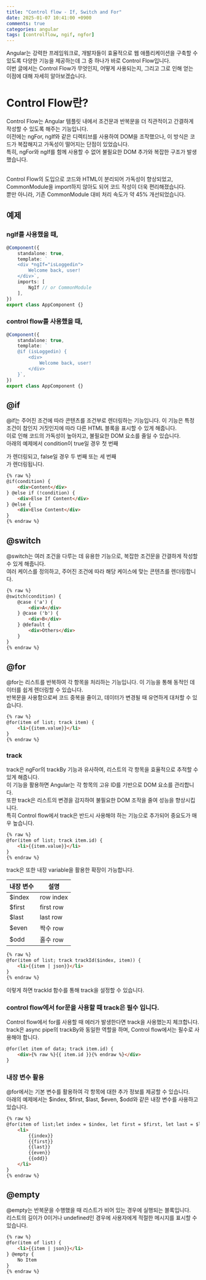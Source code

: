 ```yaml
---
title: "Control flow - If, Switch and For"
date: 2025-01-07 10:41:00 +0900
comments: true
categories: angular
tags: [controlflow, ngif, ngfor]
---
```


Angular는 강력한 프레임워크로, 개발자들이 효율적으로 웹 애플리케이션을 구축할 수 있도록 다양한 기능을 제공하는데 그 중 하나가 바로 Control Flow입니다. <br/>
이번 글에서는 Control Flow가 무엇인지, 어떻게 사용되는지, 그리고 그로 인해 얻는 이점에 대해 자세히 알아보겠습니다.

# Control Flow란?
Control Flow는 Angular 템플릿 내에서 조건문과 반복문을 더 직관적이고 간결하게 작성할 수 있도록 해주는 기능입니다. <br/>
이전에는 ngFor, ngIf와 같은 디렉티브를 사용하여 DOM을 조작했으나, 이 방식은 코드가 복잡해지고 가독성이 떨어지는 단점이 있었습니다. <br/>
특히, ngFor와 ngIf를 함께 사용할 수 없어 불필요한 DOM 추가와 복잡한 구조가 발생했습니다.<br/><br/>

Control Flow의 도입으로 코드와 HTML이 분리되어 가독성이 향상되었고, CommonModule을 import하지 않아도 되어 코드 작성이 더욱 편리해졌습니다. <br/>
뿐만 아니라, 기존 CommonModule 대비 처리 속도가 약 45% 개선되었습니다.

## 예제

### ngIf를 사용했을 때,

```ts
@Component({
	standalone: true,
	template: `
	<div *ngIf="isLoggedin">
		Welcome back, user!
	</div>`,
	imports: [
		NgIf // or CommonModule
	],
})
export class AppComponent {}

```

### control flow를 사용했을 때,

```ts
@Component({
	standalone: true,
	template: `
	@if (isLoggedin) {
		<div>
			Welcome back, user!
		</div>
	}`,
})
export class AppComponent {}

```

## @if
@if는 주어진 조건에 따라 콘텐츠를 조건부로 렌더링하는 기능입니다. 이 기능은 특정 조건이 참인지 거짓인지에 따라 다른 HTML 블록을 표시할 수 있게 해줍니다.<br/>
이로 인해 코드의 가독성이 높아지고, 불필요한 DOM 요소를 줄일 수 있습니다.<br/>
아래의 예제에서 condition이 true일 경우 첫 번째 <div>가 렌더링되고, false일 경우 두 번째 또는 세 번째 <div>가 렌더링됩니다.

```html
{% raw %}
@if(condition) {
	<div>Content</div>
} @else if (!condition) {
	<div>Else If Content</div>
} @else {
	<div>Else Content</div>
}
{% endraw %}

```

## @switch
@switch는 여러 조건을 다루는 데 유용한 기능으로, 복잡한 조건문을 간결하게 작성할 수 있게 해줍니다.<br/>
여러 케이스를 정의하고, 주어진 조건에 따라 해당 케이스에 맞는 콘텐츠를 렌더링합니다.<br/>


```html
{% raw %}
@switch(condition) {
	@case ('a') {
		<div>A</div>
	} @case ('b') {
		<div>B</div>
	} @default {
		<div>Others</div>
	}
}
{% endraw %}
```

## @for
@for는 리스트를 반복하여 각 항목을 처리하는 기능입니다. 이 기능을 통해 동적인 데이터를 쉽게 렌더링할 수 있습니다.<br/>
반복문을 사용함으로써 코드 중복을 줄이고, 데이터가 변경될 때 유연하게 대처할 수 있습니다.

```html
{% raw %}
@for(item of list; track item) {
	<li>{{item.value}}</li>
}
{% endraw %}
```

### track

track은 ngFor의 trackBy 기능과 유사하여, 리스트의 각 항목을 효율적으로 추적할 수 있게 해줍니다.<br/>
이 기능을 활용하면 Angular는 각 항목의 고유 ID를 기반으로 DOM 요소를 관리합니다.<br/>
또한 track은 리스트의 변경을 감지하여 불필요한 DOM 조작을 줄여 성능을 향상시킵니다.<br/>
특히 Control flow에서 track은 반드시 사용해야 하는 기능으로 추가되어 중요도가 매우 높습니다.

```html
{% raw %}
@for(item of list; track item.id) {
	<li>{{item.value}}</li>
}
{% endraw %}
```

track은 또한 내장 variable을 활용한 확장이 가능합니다.

| 내장 변수 | 설명 |
| --- | --- |
| $index | row index |
| $first | first row |
| $last | last row |
| $even | 짝수 row |
| $odd | 홀수 row |


```html
{% raw %}
@for(item of list; track trackId($index, item)) {
	<li>{{item | json}}</li>
}
{% endraw %}
```
이렇게 하면 trackId 함수를 통해 track을 설정할 수 있습니다.

### control flow에서 for문을 사용할 때 track은 필수 입니다.
Control flow에서 for를 사용할 때 에러가 발생한다면 track을 사용했는지 체크합니다. track은 async pipe의 trackBy와 동일한 역할을 하며, Control flow에서는 필수로 사용해야 합니다.

```html
@for(let item of data; track item.id) {
	<div>{% raw %}{{ item.id }}{% endraw %}</div>
}
```

### 내장 변수 활용
@for에서는 기본 변수를 활용하여 각 항목에 대한 추가 정보를 제공할 수 있습니다.<br/>
아래의 예제에서는 $index, $first, $last, $even, $odd와 같은 내장 변수를 사용하고 있습니다.

```html
{% raw %}
@for(item of list;let index = $index, let first = $first, let last = $last, let even = $even, let odd = $odd) {
	<li>
		{{index}}
		{{first}}
		{{last}}
		{{even}}
		{{odd}}
	</li>
}
{% endraw %}
```

## @empty
@empty는 반복문을 수행했을 때 리스트가 비어 있는 경우에 실행되는 블록입니다. <br/>
리스트의 길이가 0이거나 undefined인 경우에 사용자에게 적절한 메시지를 표시할 수 있습니다.

```html
{% raw %}
@for(item of list) {
	<li>{{item | json}}</li>
} @empty {
	No Item
}
{% endraw %}
```